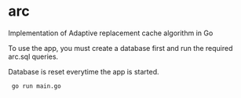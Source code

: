 # arc
Implementation of Adaptive replacement cache algorithm in Go

To use the app, you must create a database first and run the required arc.sql queries.

Database is reset everytime the app is started.

``` go run main.go```